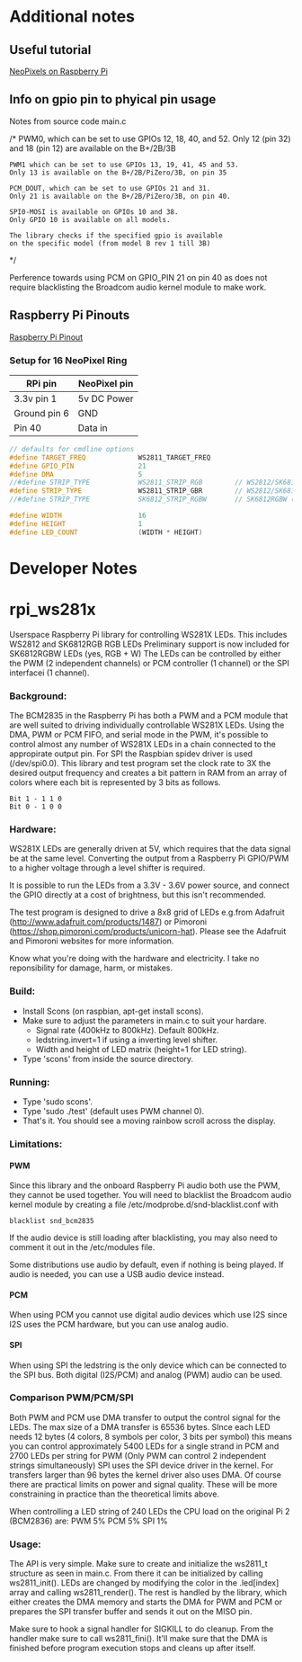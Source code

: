 


# Additional notes

## Useful tutorial

[NeoPixels on Raspberry Pi](https://learn.adafruit.com/neopixels-on-raspberry-pi/overview)

## Info on gpio pin to phyical pin usage

Notes from source code main.c

/*
	PWM0, which can be set to use GPIOs 12, 18, 40, and 52. 
	Only 12 (pin 32) and 18 (pin 12) are available on the B+/2B/3B
	
	PWM1 which can be set to use GPIOs 13, 19, 41, 45 and 53. 
	Only 13 is available on the B+/2B/PiZero/3B, on pin 35
	
	PCM_DOUT, which can be set to use GPIOs 21 and 31.
	Only 21 is available on the B+/2B/PiZero/3B, on pin 40.
	
	SPI0-MOSI is available on GPIOs 10 and 38.
	Only GPIO 10 is available on all models.

	The library checks if the specified gpio is available
	on the specific model (from model B rev 1 till 3B)

*/

Perference towards using PCM on GPIO_PIN 21 on pin 40 as does not require blacklisting the Broadcom audio kernel module to make work.

## Raspberry Pi Pinouts

[Raspberry Pi Pinout](https://pinout.xyz)


### Setup for 16 NeoPixel Ring


|RPi pin|NeoPixel pin|
|---|---|
|3.3v pin 1|5v DC Power|
|Ground pin 6|GND|
|Pin 40|Data in|

```c++
// defaults for cmdline options
#define TARGET_FREQ             WS2811_TARGET_FREQ
#define GPIO_PIN                21
#define DMA                     5
//#define STRIP_TYPE            WS2811_STRIP_RGB		// WS2812/SK6812RGB integrated chip+leds
#define STRIP_TYPE              WS2811_STRIP_GBR		// WS2812/SK6812RGB integrated chip+leds
//#define STRIP_TYPE            SK6812_STRIP_RGBW		// SK6812RGBW (NOT SK6812RGB)

#define WIDTH                   16
#define HEIGHT                  1
#define LED_COUNT               (WIDTH * HEIGHT)


```





# Developer Notes


rpi_ws281x
==========

Userspace Raspberry Pi library for controlling WS281X LEDs.
This includes WS2812 and SK6812RGB RGB LEDs
Preliminary support is now included for SK6812RGBW LEDs (yes, RGB + W)
The LEDs can be controlled by either the PWM (2 independent channels)
or PCM controller (1 channel) or the SPI interfacei (1 channel).

### Background:

The BCM2835 in the Raspberry Pi has both a PWM and a PCM module that
are well suited to driving individually controllable WS281X LEDs.
Using the DMA, PWM or PCM FIFO, and serial mode in the PWM, it's
possible to control almost any number of WS281X LEDs in a chain connected
to the appropirate output pin.
For SPI the Raspbian spidev driver is used (/dev/spi0.0).
This library and test program set the clock rate to 3X the desired output
frequency and creates a bit pattern in RAM from an array of colors where
each bit is represented by 3 bits as follows.

    Bit 1 - 1 1 0
    Bit 0 - 1 0 0


### Hardware:

WS281X LEDs are generally driven at 5V, which requires that the data
signal be at the same level.  Converting the output from a Raspberry
Pi GPIO/PWM to a higher voltage through a level shifter is required.

It is possible to run the LEDs from a 3.3V - 3.6V power source, and
connect the GPIO directly at a cost of brightness, but this isn't
recommended.

The test program is designed to drive a 8x8 grid of LEDs e.g.from
Adafruit (http://www.adafruit.com/products/1487) or Pimoroni
(https://shop.pimoroni.com/products/unicorn-hat).
Please see the Adafruit and Pimoroni websites for more information.

Know what you're doing with the hardware and electricity.  I take no
reponsibility for damage, harm, or mistakes.

### Build:

- Install Scons (on raspbian, apt-get install scons).
- Make sure to adjust the parameters in main.c to suit your hardare.
  - Signal rate (400kHz to 800kHz).  Default 800kHz.
  - ledstring.invert=1 if using a inverting level shifter.
  - Width and height of LED matrix (height=1 for LED string).
- Type 'scons' from inside the source directory.

### Running:

- Type 'sudo scons'.
- Type 'sudo ./test' (default uses PWM channel 0).
- That's it.  You should see a moving rainbow scroll across the
  display.

### Limitations:

#### PWM

Since this library and the onboard Raspberry Pi audio
both use the PWM, they cannot be used together.  You will need to
blacklist the Broadcom audio kernel module by creating a file
/etc/modprobe.d/snd-blacklist.conf with

    blacklist snd_bcm2835

If the audio device is still loading after blacklisting, you may also
need to comment it out in the /etc/modules file.

Some distributions use audio by default, even if nothing is being played.
If audio is needed, you can use a USB audio device instead.

#### PCM

When using PCM you cannot use digital audio devices which use I2S since I2S
uses the PCM hardware, but you can use analog audio.

#### SPI

When using SPI the ledstring is the only device which can be connected to
the SPI bus. Both digital (I2S/PCM) and analog (PWM) audio can be used.

### Comparison PWM/PCM/SPI

Both PWM and PCM use DMA transfer to output the control signal for the LEDs.
The max size of a DMA transfer is 65536 bytes. SInce each LED needs 12 bytes
(4 colors, 8 symbols per color, 3 bits per symbol) this means you can
control approximately 5400 LEDs for a single strand in PCM and 2700 LEDs per string
for PWM (Only PWM can control 2 independent strings simultaneously)
SPI uses the SPI device driver in the kernel. For transfers larger than
96 bytes the kernel driver also uses DMA.
Of course there are practical limits on power and signal quality. These will
be more constraining in practice than the theoretical limits above.

When controlling a LED string of 240 LEDs the CPU load on the original Pi 2 (BCM2836) are:
  PWM  5%
  PCM  5%
  SPI  1%

### Usage:

The API is very simple.  Make sure to create and initialize the ws2811_t
structure as seen in main.c.  From there it can be initialized
by calling ws2811_init().  LEDs are changed by modifying the color in
the .led[index] array and calling ws2811_render().
The rest is handled by the library, which either creates the DMA memory and
starts the DMA for PWM and PCM or prepares the SPI transfer buffer and sends
it out on the MISO pin.

Make sure to hook a signal handler for SIGKILL to do cleanup.  From the
handler make sure to call ws2811_fini().  It'll make sure that the DMA
is finished before program execution stops and cleans up after itself.
